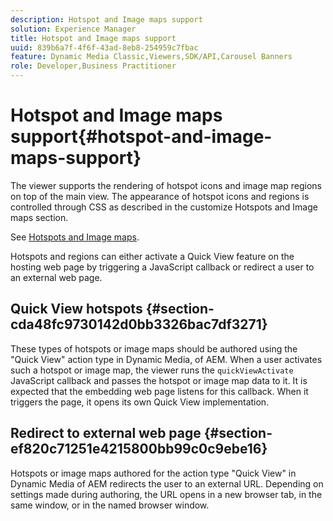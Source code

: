 ```yaml
---
description: Hotspot and Image maps support
solution: Experience Manager
title: Hotspot and Image maps support
uuid: 839b6a7f-4f6f-43ad-8eb8-254959c7fbac
feature: Dynamic Media Classic,Viewers,SDK/API,Carousel Banners
role: Developer,Business Practitioner
---
```


# Hotspot and Image maps support{#hotspot-and-image-maps-support}

The viewer supports the rendering of hotspot icons and image map regions on top of the main view. The appearance of hotspot icons and regions is controlled through CSS as described in the customize Hotspots and Image maps section.

See [Hotspots and Image maps](../../c-html5-aem-asset-viewers/c-html5-aem-carousel/c-html5-aem-carousel-customizingviewer/r-html5-aem-carousel-customize-hotspots-imagemaps.md#reference-2ac3cc414ef2467390bf53145f1d8d74).

Hotspots and regions can either activate a Quick View feature on the hosting web page by triggering a JavaScript callback or redirect a user to an external web page.

## Quick View hotspots {#section-cda48fc9730142d0bb3326bac7df3271}

These types of hotspots or image maps should be authored using the "Quick View" action type in Dynamic Media, of AEM. When a user activates such a hotspot or image map, the viewer runs the `quickViewActivate` JavaScript callback and passes the hotspot or image map data to it. It is expected that the embedding web page listens for this callback. When it triggers the page, it opens its own Quick View implementation.

## Redirect to external web page {#section-ef820c71251e4215800bb99c0c9ebe16}

Hotspots or image maps authored for the action type "Quick View" in Dynamic Media of AEM redirects the user to an external URL. Depending on settings made during authoring, the URL opens in a new browser tab, in the same window, or in the named browser window. 
